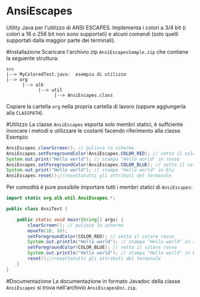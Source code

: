 # AnsiEscapes
Utility Java per l'utilizzo di ANSI ESCAPES. Implementa i colori a 3/4 bit (i colori a 16 o 256 bit non sono supportati) e alcuni comandi (solo quelli supportati dalla maggior parte dei terminali).

#Installazione
Scaricare l'archivio zip `AnsiEscapesSample.zip` che contiene la seguente struttura:

~~~
src
|--> MyColoredTest.java:  esempio di utilizzo
|--> org
      |--> alb
            |--> util
                  |--> AnsiEscapes.class
~~~

Copiare la cartella `org` nella propria cartella di lavoro (oppure aggiungerla alla `CLASSPATH`). 

#Utilizzo
La classe `AnsiEscapes` esporta solo membri statici, è suffciente invocare i metodi e utilizzare le costanti facendo riferimento alla classe. Esempio:

~~~java
AnsiEscapes.clearScreen(); // pulisce lo schermo
AnsiEscapes.setForegroundColor(AnsiEscapes.COLOR_RED); // setta il colore rosso
System.out.print("Hello world"); // stampa "Hello world" in rosso
AnsiEscapes.setForegroundColor(AnsiEscapes.COLOR_BLUE); // setta il colore rosso
System.out.print("Hello world"); // stampa "Hello world" in blu
AnsiEscapes.reset();//resettatutti gli attributi del terminale
~~~

Per comodità è pure possibile importare tutti i membri statici di `AnsiEscapes`:

~~~java
import static org.alb.util.AnsiEscapes.*;

public class AnsiTest {

    public static void main(String[] args) {
        clearScreen(); // pulisce lo schermo
        moveTo(10, 10);
        setForegroundColor(COLOR_RED); // setta il colore rosso
        System.out.println("Hello world"); // stampa "Hello world" in rosso
        setForegroundColor(COLOR_BLUE); // setta il colore rosso
        System.out.println("Hello world"); // stampa "Hello world" in blu
        reset();//resettatutti gli attributi del terminale
    }
}
~~~

#Documentazione
La documentazione in formato Javadoc della classe `AnsiEscapes` si trova nell'archivio `AnsiEscapesDoc.zip`.


